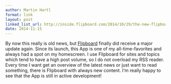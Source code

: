 ```yaml
---
author: Martin Hartl
format: link
layout: post
linked_list_url: http://inside.flipboard.com/2014/10/29/the-new-flipboard-gets-personal-with-over-30000-topics-to-follow/
date: 2014-11-15
---
```

By now this really is old news, but [Flipboard](https://about.flipboard.com) finally did receive a major update again. Since its launch, this App is one of my all-time-favorites and always had a spot on my homescreen. I use Flipboard for sites and topics which tend to have a high post volume, so I do not overload my RSS reader. Every time I want get an overview of the latest news or just want to read something, there is Flipboard with always new content. I'm really happy to see that the App is still in active development!  

